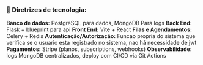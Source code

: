 ### 🧠 Diretrizes de tecnologia:
**Banco de dados:** PostgreSQL para dados, MongoDB Para logs
**Back End:** Flask + blueprint para api
**Front End:** Vite + React
**Filas e Agendamentos:** Celery + Redis
**Autenticação/Autorização:** Funcao propria do sistema que verifica se o usuario esta registrado no sistema, nao há necessidade de jwt
**Pagamentos:** Stripe (planos, subscriptions, webhooks)
**Observabilidade:** logs MongoDB centralizados, deploy com CI/CD via Git Actions
